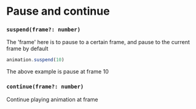 # Pause and continue

### `suspend(frame?: number)`
The 'frame' here is to pause to a certain frame, and pause to the current frame by default

```javascript
animation.suspend(10)
```

The above example is pause at frame 10

### `continue(frame?: number)`

Continue playing animation at frame